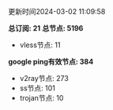更新时间2024-03-02 11:09:58

**总订阅: 21**
**总节点: 5196**
- vless节点: 11

**google ping有效节点: 384**
- v2ray节点: 273
- ss节点: 101
- trojan节点: 10
